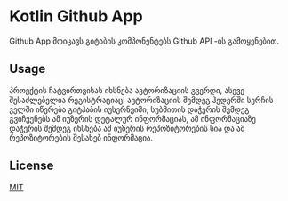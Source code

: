 # Kotlin Github App

Github App მოიცავს გიტაბის კომპონენტებს Github API -ის გამოყენებით.

## Usage

პროექტის ჩატვირთვისას იხსნება ავტორიზაციის გვერდი, ასევე შესაძლებელია რეგისტრაციაც!
ავტორიზაციის შემდეგ ჰედერში სერჩის ველში იწერება გიტჰაბის იუსერნეიმი,
სუბმითის დაჭერის შემდეგ გვიჩვენებს ამ იუზერის დეტალურ ინფორმაციას,
ამ ინფორმაციაზე დაჭერის შემდეგ იხსნება ამ იუზერის რეპოზიტორების სია
და ამ რეპოზიტორების შესახებ ინფორმაცია.

## License
[MIT](https://choosealicense.com/licenses/mit/)